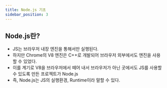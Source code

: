 ```yaml
---
title: Node.js 기초
sidebar_position: 3
---
```

## Node.js란?
- JS는 브라우저 내장 엔진을 통해서만 실행된다.
- 하지만 Chrome의 V8 엔진은 C++로 개발되어 브라우저 외부에서도 엔진을 사용할 수 있었다.
- 이를 계기로 V8을 브라우저에서 떼어 내서 브라우저가 아닌 곳에서도 JS를 사용할 수 있도록 만든 프로젝트가 Node.js
- 즉, Node.js는 JS의 실행환경, Runtime이라 말할 수 있다.

